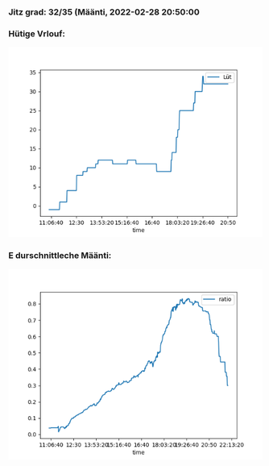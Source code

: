 ### Jitz grad: 32/35 (Määnti, 2022-02-28 20:50:00

### Hütige Vrlouf:
![Graph](Today.png)

### E durschnittleche Määnti:
![Graph](Määnti.png)